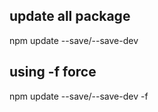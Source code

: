 ## update all package
npm update --save/--save-dev
## using -f force
npm update --save/--save-dev -f
